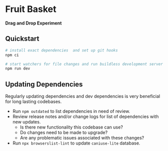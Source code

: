 # Fruit Basket

**Drag and Drop Experiment**

## Quickstart

```sh
# install exact dependencies  and set up git hooks
npm ci

# start watchers for file changes and run buildless development server
npm run dev
```

## Updating Dependencies

Regularly updating dependencies and dev dependencies is very beneficial for long lasting codebases.

-   Run `npm outdated` to list dependencies in need of review.
-   Review release notes and/or change logs for list of dependencies with new updates.
    -   Is there new functionality this codebase can use?
    -   Do changes need to be made to upgrade?
    -   Are any problematic issues associated with these changes?
-   Run `npx browserslist-lint` to update `caniuse-lite` database.
